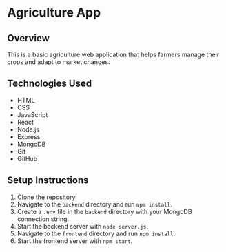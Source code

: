 # Agriculture App

## Overview

This is a basic agriculture web application that helps farmers manage their crops and adapt to market changes.

## Technologies Used

- HTML
- CSS
- JavaScript
- React
- Node.js
- Express
- MongoDB
- Git
- GitHub

## Setup Instructions

1. Clone the repository.
2. Navigate to the `backend` directory and run `npm install`.
3. Create a `.env` file in the `backend` directory with your MongoDB connection string.
4. Start the backend server with `node server.js`.
5. Navigate to the `frontend` directory and run `npm install`.
6. Start the frontend server with `npm start`.
